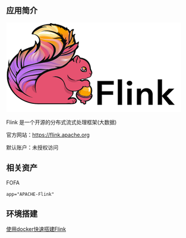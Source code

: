 ## 应用简介

![](logo.png)

Flink 是一个开源的分布式流式处理框架(大数据)

官方网站：https://flink.apache.org

默认账户：未授权访问

## 相关资产

FOFA

```http
app="APACHE-Flink"
```

## 环境搭建

[使用docker快速搭建Flink](https://blog.csdn.net/chikoucha6215/article/details/100855242)